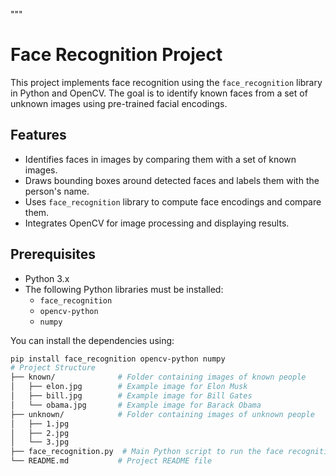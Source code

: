 """
# Face Recognition Project

This project implements face recognition using the `face_recognition` library in Python and OpenCV. The goal is to identify known faces from a set of unknown images using pre-trained facial encodings.

## Features
- Identifies faces in images by comparing them with a set of known images.
- Draws bounding boxes around detected faces and labels them with the person's name.
- Uses `face_recognition` library to compute face encodings and compare them.
- Integrates OpenCV for image processing and displaying results.

## Prerequisites
- Python 3.x
- The following Python libraries must be installed:
  - `face_recognition`
  - `opencv-python`
  - `numpy`

You can install the dependencies using:
```bash
pip install face_recognition opencv-python numpy
# Project Structure 
├── known/              # Folder containing images of known people
│   ├── elon.jpg        # Example image for Elon Musk
│   ├── bill.jpg        # Example image for Bill Gates
│   └── obama.jpg       # Example image for Barack Obama
├── unknown/            # Folder containing images of unknown people
│   ├── 1.jpg
│   ├── 2.jpg
│   └── 3.jpg
├── face_recognition.py  # Main Python script to run the face recognition
└── README.md           # Project README file
